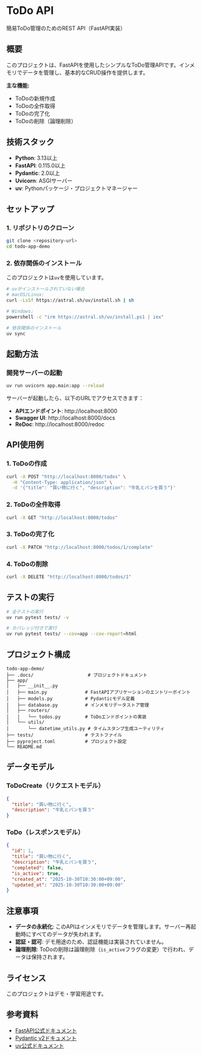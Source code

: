 # ToDo API

簡易ToDo管理のためのREST API（FastAPI実装）

## 概要

このプロジェクトは、FastAPIを使用したシンプルなToDo管理APIです。インメモリでデータを管理し、基本的なCRUD操作を提供します。

**主な機能:**
- ToDoの新規作成
- ToDoの全件取得
- ToDoの完了化
- ToDoの削除（論理削除）

## 技術スタック

- **Python**: 3.13以上
- **FastAPI**: 0.115.0以上
- **Pydantic**: 2.0以上
- **Uvicorn**: ASGIサーバー
- **uv**: Pythonパッケージ・プロジェクトマネージャー

## セットアップ

### 1. リポジトリのクローン

```bash
git clone <repository-url>
cd todo-app-demo
```

### 2. 依存関係のインストール

このプロジェクトは`uv`を使用しています。

```bash
# uvがインストールされていない場合
# macOS/Linux:
curl -LsSf https://astral.sh/uv/install.sh | sh

# Windows:
powershell -c "irm https://astral.sh/uv/install.ps1 | iex"

# 依存関係のインストール
uv sync
```

## 起動方法

### 開発サーバーの起動

```bash
uv run uvicorn app.main:app --reload
```

サーバーが起動したら、以下のURLでアクセスできます：

- **APIエンドポイント**: http://localhost:8000
- **Swagger UI**: http://localhost:8000/docs
- **ReDoc**: http://localhost:8000/redoc

## API使用例

### 1. ToDoの作成

```bash
curl -X POST "http://localhost:8000/todos" \
  -H "Content-Type: application/json" \
  -d '{"title": "買い物に行く", "description": "牛乳とパンを買う"}'
```

### 2. ToDoの全件取得

```bash
curl -X GET "http://localhost:8000/todos"
```

### 3. ToDoの完了化

```bash
curl -X PATCH "http://localhost:8000/todos/1/complete"
```

### 4. ToDoの削除

```bash
curl -X DELETE "http://localhost:8000/todos/1"
```

## テストの実行

```bash
# 全テストの実行
uv run pytest tests/ -v

# カバレッジ付きで実行
uv run pytest tests/ --cov=app --cov-report=html
```

## プロジェクト構成

```
todo-app-demo/
├── .docs/                    # プロジェクトドキュメント
├── app/
│   ├── __init__.py
│   ├── main.py              # FastAPIアプリケーションのエントリーポイント
│   ├── models.py            # Pydanticモデル定義
│   ├── database.py          # インメモリデータストア管理
│   ├── routers/
│   │   └── todos.py         # ToDoエンドポイントの実装
│   └── utils/
│       └── datetime_utils.py # タイムスタンプ生成ユーティリティ
├── tests/                   # テストファイル
├── pyproject.toml           # プロジェクト設定
└── README.md
```

## データモデル

### ToDoCreate（リクエストモデル）

```json
{
  "title": "買い物に行く",
  "description": "牛乳とパンを買う"
}
```

### ToDo（レスポンスモデル）

```json
{
  "id": 1,
  "title": "買い物に行く",
  "description": "牛乳とパンを買う",
  "completed": false,
  "is_active": true,
  "created_at": "2025-10-30T10:30:00+09:00",
  "updated_at": "2025-10-30T10:30:00+09:00"
}
```

## 注意事項

- **データの永続化**: このAPIはインメモリでデータを管理します。サーバー再起動時にすべてのデータが失われます。
- **認証・認可**: デモ用途のため、認証機能は実装されていません。
- **論理削除**: ToDoの削除は論理削除（`is_active`フラグの変更）で行われ、データは保持されます。

## ライセンス

このプロジェクトはデモ・学習用途です。

## 参考資料

- [FastAPI公式ドキュメント](https://fastapi.tiangolo.com/)
- [Pydantic v2ドキュメント](https://docs.pydantic.dev/latest/)
- [uv公式ドキュメント](https://docs.astral.sh/uv/)
